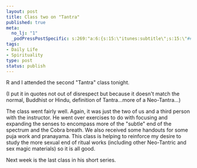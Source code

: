 ```yaml
--- 
layout: post
title: Class two on "Tantra"
published: true
meta: 
  no_lj: "1"
  _podPressPostSpecific: s:269:"a:6:{s:15:\"itunes:subtitle\";s:15:\"##PostExcerpt##\";s:14:\"itunes:summary\";s:15:\"##PostExcerpt##\";s:15:\"itunes:keywords\";s:17:\"##WordPressCats##\";s:13:\"itunes:author\";s:10:\"##Global##\";s:15:\"itunes:explicit\";s:2:\"No\";s:12:\"itunes:block\";s:2:\"No\";}";
tags: 
- Daily Life
- Spirituality
type: post
status: publish
---
```

R and I attended the second "Tantra" class tonight.

(I put it in quotes not out of disrespect but because it doesn't match the normal, Buddhist or Hindu, definition of Tantra...more of a Neo-Tantra...)

The class went fairly well. Again, it was just the two of us and a third person with the instructor. He went over exercises to do with focusing and expanding the senses to encompass more of the "subtle" end of the spectrum and the Cobra breath. We also received some handouts for some puja work and pranayama. This class is helping to reinforce my desire to study the more sexual end of ritual works (including other Neo-Tantric and sex magic materials) so it is all good.

Next week is the last class in his short series.
